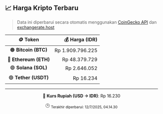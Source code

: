 

<!-- HARGA_KRIPTO -->
## 📈 Harga Kripto Terbaru

> Data ini diperbarui secara otomatis menggunakan [CoinGecko API](https://www.coingecko.com/) dan [exchangerate.host](https://exchangerate.host/)

<div align="center">

| 🪙 Token | 💰 Harga (IDR) |
|:------:|---------------:|
| 🟠 **Bitcoin (BTC)**   | Rp 1.909.796.225 |
| 🔵 **Ethereum (ETH)**  | Rp 48.379.729 |
| 🟣 **Solana (SOL)**    | Rp 2.646.052 |
| 🟢 **Tether (USDT)**   | Rp 16.234 |

---

💱 **Kurs Rupiah (USD → IDR)**: Rp 16.230

🕒 <sub>Terakhir diperbarui: 12/7/2025, 04.14.30</sub>

</div>
<!-- /HARGA_KRIPTO -->